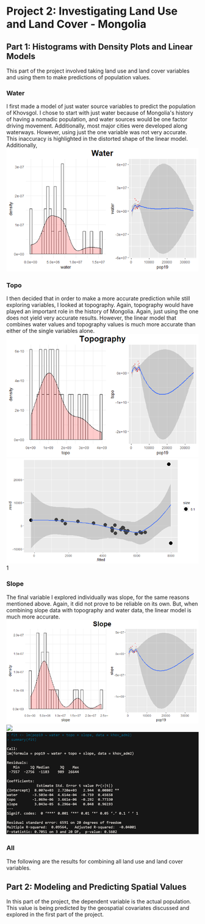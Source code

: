 # Project 2: Investigating Land Use and Land Cover - Mongolia

## Part 1: Histograms with Density Plots and Linear Models
This part of the project involved taking land use and land cover variables and using them to make predictions of population values.
### Water
I first made a model of just water source variables to predict the population of Khovsgol. I chose to start with just water because of Mongolia's history of having a nomadic population, and water sources would be one factor driving movement. Additionally, most major cities were developed along waterways. However, using just the one variable was not very accurate. This inaccuracy is highlighted in the distorted shape of the linear model. Additionally,
![](finalWater.png)
### Topo
I then decided that in order to make a more accurate prediction while still exploring variables, I looked at topography. Again, topography would have played an important role in the history of Mongolia. Again, just using the one does not yield very accurate results. However, the linear model that combines water values and topography values is much more accurate than either of the single variables alone.
![](finalTopo.png)
![](WaterPlusTopo.png)
1[](watertopofit.png)
### Slope
The final variable I explored individually was slope, for the same reasons mentioned above. Again, it did not prove to be reliable on its own. But, when combining slope data with topography and water data, the linear model is much more accurate.
![](finalSlope.png)
![](WaterPlusTopoPlusSlope.png)
![](watertoposlopefit.png)
### All
The following are the results for combining all land use and land cover variables.

## Part 2: Modeling and Predicting Spatial Values
In this part of the project, the dependent variable is the actual population. This value is being predicted by the geospatial covariates discussed and explored in the first part of the project.
